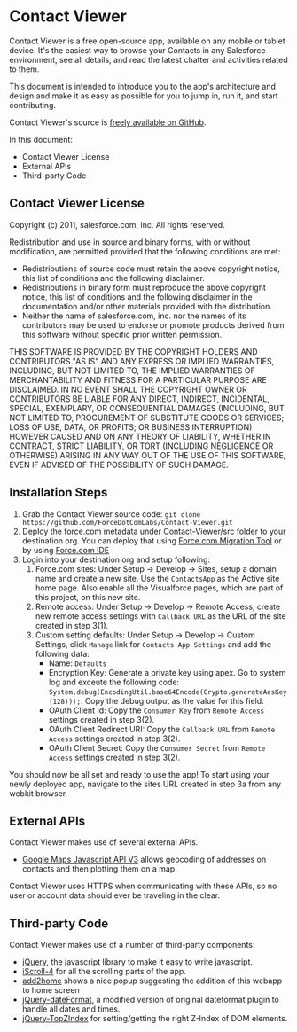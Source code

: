 # Contact Viewer #

Contact Viewer is a free open-source app, available on any mobile or tablet device. It's the easiest way to browse your Contacts in any Salesforce environment, see all details, and read the latest chatter and activities related to them.

This document is intended to introduce you to the app's architecture and design and make it as easy as possible for you to jump in, run it, and start contributing.

Contact Viewer's source is [freely available on GitHub](https://github.com/ForceDotComLabs/Contact-Viewer).

In this document:

- Contact Viewer License
- External APIs
- Third-party Code

## Contact Viewer License ##

Copyright (c) 2011, salesforce.com, inc.
All rights reserved.

Redistribution and use in source and binary forms, with or without modification, are permitted provided 
that the following conditions are met:
 
- Redistributions of source code must retain the above copyright notice, this list of conditions and the following disclaimer.
- Redistributions in binary form must reproduce the above copyright notice, this list of conditions and the following disclaimer in the documentation and/or other materials provided with the distribution. 
- Neither the name of salesforce.com, inc. nor the names of its contributors may be used to endorse or promote products derived from this software without specific prior written permission.
 
THIS SOFTWARE IS PROVIDED BY THE COPYRIGHT HOLDERS AND CONTRIBUTORS "AS IS" AND ANY EXPRESS OR IMPLIED WARRANTIES, INCLUDING, BUT NOT LIMITED TO, THE IMPLIED WARRANTIES OF MERCHANTABILITY AND FITNESS FOR A PARTICULAR PURPOSE ARE DISCLAIMED. IN NO EVENT SHALL THE COPYRIGHT OWNER OR CONTRIBUTORS BE LIABLE FOR ANY DIRECT, INDIRECT, INCIDENTAL, SPECIAL, EXEMPLARY, OR CONSEQUENTIAL DAMAGES (INCLUDING, BUT NOT LIMITED TO, PROCUREMENT OF SUBSTITUTE GOODS OR SERVICES; LOSS OF USE, DATA, OR PROFITS; OR BUSINESS INTERRUPTION) HOWEVER CAUSED AND ON ANY THEORY OF LIABILITY, WHETHER IN CONTRACT, STRICT LIABILITY, OR TORT (INCLUDING NEGLIGENCE OR OTHERWISE) ARISING IN ANY WAY OUT OF THE USE OF THIS SOFTWARE, EVEN IF ADVISED OF THE POSSIBILITY OF SUCH DAMAGE.

## Installation Steps ##

1. Grab the Contact Viewer source code: `git clone https://github.com/ForceDotComLabs/Contact-Viewer.git`
2. Deploy the force.com metadata under Contact-Viewer/src folder to your destination org. You can deploy that using [Force.com Migration Tool](http://wiki.developerforce.com/index.php/Force.com_Migration_Tool) or by using [Force.com IDE](http://wiki.developerforce.com/index.php/Force.com_IDE)
3. Login into your destination org and setup following:
    1. Force.com sites: Under Setup -> Develop -> Sites, setup a domain name and create a new site. Use the `ContactsApp` as the Active site home page. Also enable all the Visualforce pages, which are part of this project, on this new site.
    2. Remote access: Under Setup -> Develop -> Remote Access, create new remote access settings with `Callback URL` as the URL of the site created in step 3(1).
    3. Custom setting defaults: Under Setup -> Develop -> Custom Settings, click `Manage` link for `Contacts App Settings` and add the following data:
        - Name: `Defaults`
        - Encryption Key: Generate a private key using apex. Go to system log and exceute the following code: `System.debug(EncodingUtil.base64Encode(Crypto.generateAesKey(128)));`. Copy the debug output as the value for this field.
        - OAuth Client Id: Copy the `Consumer Key` from `Remote Access` settings created in step 3(2).
        - OAuth Client Redirect URI: Copy the `Callback URL` from `Remote Access` settings created in step 3(2).
        - OAuth Client Secret: Copy the `Consumer Secret` from `Remote Access` settings created in step 3(2).

You should now be all set and ready to use the app! To start using your newly deployed app, navigate to the sites URL created in step 3a from any webkit browser.

## External APIs ##

Contact Viewer makes use of several external APIs.

- [Google Maps Javascript API V3](http://code.google.com/apis/maps/documentation/javascript/) allows geocoding of addresses on contacts and then plotting them on a map. 

Contact Viewer uses HTTPS when communicating with these APIs, so no user or account data should ever be traveling in the clear.

## Third-party Code ##

Contact Viewer makes use of a number of third-party components:

- [jQuery](http://jquery.com), the javascript library to make it easy to write javascript.
- [iScroll-4](http://cubiq.org/iscroll-4) for all the scrolling parts of the app.
- [add2home](http://cubiq.org/add-to-home-screen) shows a nice popup suggesting the addition of this webapp to home screen
- [jQuery-dateFormat](https://github.com/phstc/jquery-dateFormat), a modified version of original dateformat plugin to handle all dates and times.
- [jQuery-TopZIndex](http://topzindex.googlecode.com/) for setting/getting the right Z-Index of DOM elements.